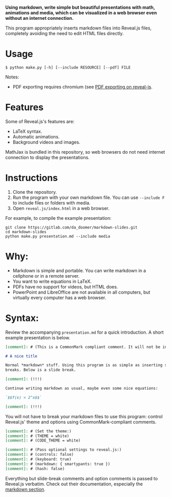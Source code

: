 **Using markdown, write simple but beautiful presentations with math,
animations and media, which can be visualized in a web browser even without
an internet connection.**

This program appropriately inserts markdown files into Reveal.js files,
completely avoiding the need to edit HTML files directly.

# Usage

```
$ python make.py [-h] [--include RESOURCE] [--pdf] FILE
```

Notes:

 - PDF exporting requires chromium (see [PDF exporting on
	 reveal-js](https://revealjs.com/pdf-export/).

# Features

Some of Reveal.js's features are:

- LaTeX syntax.
- Automatic animations.
- Background videos and images.

MathJax is bundled in this repository, so web browsers do not need internet
connection to display the presentations.

# Instructions

1. Clone the repository.
2. Run the program with your own markdown file. You can use `--include F` to
include files or folders with media.
3. Open `reveal.js/index.html` in a web browser.

For example, to compile the example presentation:

```
git clone https://gitlab.com/da_doomer/markdown-slides.git
cd markdown-slides
python make.py presentation.md --include media
```

# Why:

 - Markdown is simple and portable. You can write markdown in a cellphone or
 in a remote server.
 - You want to write equations in LaTeX.
 - PDFs have no support for videos, but HTML does.
 - PowerPoint and LibreOffice are not available in all computers, but virtually
 every computer has a web browser.

# Syntax:

Review the accompanying `presentation.md` for a quick introduction. A short example presentation is below.

```md
[comment]: # (This is a CommonMark compliant comment. It will not be included in the presentation.)

# A nice title

Normal *markdown* stuff. Using this program is as simple as inserting slide
breaks. Below is a slide break.

[comment]: (!!!)

Continue writing markdown as usual, maybe even some nice equations:

`$$f(x) = 2^x$$`

[comment]: (!!!)
```


You will not have to break your markdown files to use this program: control Reveal.js' theme and options using CommonMark-compliant comments.

```md
[comment]: # (Set the theme:)
[comment]: # (THEME = white)
[comment]: # (CODE_THEME = white)

[comment]: # (Pass optional settings to reveal.js:)
[comment]: # (controls: false)
[comment]: # (keyboard: true)
[comment]: # (markdown: { smartypants: true })
[comment]: # (hash: false)
```

Everything but slide-break comments and option comments is passed to Reveal.js verbatim. Check out their documentation, especially the [markdown
section](https://revealjs.com/markdown/).


